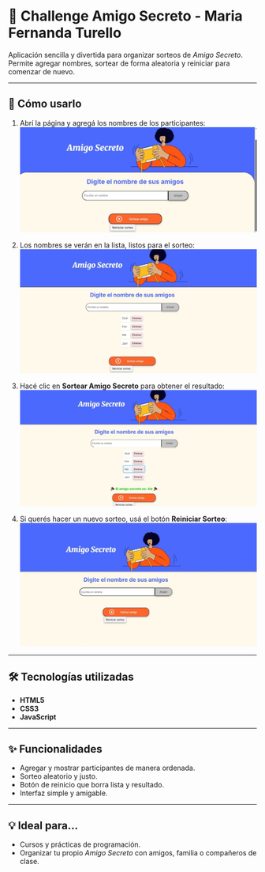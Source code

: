 # 🎁 Challenge Amigo Secreto - Maria Fernanda Turello

Aplicación sencilla y divertida para organizar sorteos de *Amigo Secreto*.  
Permite agregar nombres, sortear de forma aleatoria y reiniciar para comenzar de nuevo.  

---

## 🚀 Cómo usarlo

1. Abrí la página y agregá los nombres de los participantes:  
   ![Pantalla inicial](https://github.com/mariafturello/challenge-amigo-secreto/blob/main/assets/screenshots/screenshot-01-home.png?raw=true)



2. Los nombres se verán en la lista, listos para el sorteo:  
   ![Lista de participantes](https://github.com/mariafturello/challenge-amigo-secreto/blob/main/assets/screenshots/screenshot-02-lista.png?raw=true)



3. Hacé clic en **Sortear Amigo Secreto** para obtener el resultado:  
   ![Resultado del sorteo](https://github.com/mariafturello/challenge-amigo-secreto/blob/main/assets/screenshots/screenshot-03-resultado.png?raw=true)



4. Si querés hacer un nuevo sorteo, usá el botón **Reiniciar Sorteo**:  
   ![Reiniciar sorteo](https://github.com/mariafturello/challenge-amigo-secreto/blob/main/assets/screenshots/screenshot-04-reiniciar.png?raw=true)


---

## 🛠️ Tecnologías utilizadas

- **HTML5**
- **CSS3**
- **JavaScript**

---

## ✨ Funcionalidades

- Agregar y mostrar participantes de manera ordenada.
- Sorteo aleatorio y justo.
- Botón de reinicio que borra lista y resultado.
- Interfaz simple y amigable.

---

## 💡 Ideal para...

- Cursos y prácticas de programación.
- Organizar tu propio *Amigo Secreto* con amigos, familia o compañeros de clase.



